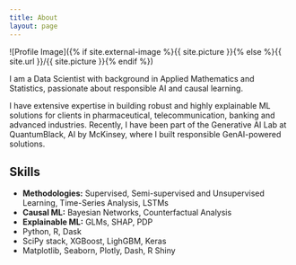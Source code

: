 ```yaml
---
title: About
layout: page
---
```

![Profile Image]({% if site.external-image %}{{ site.picture }}{% else %}{{ site.url }}/{{ site.picture }}{% endif %})

<p>I am a Data Scientist with background in Applied Mathematics and Statistics, passionate about responsible AI and causal learning. </p>

 <p>I have extensive expertise in building robust and highly explainable ML solutions for clients in pharmaceutical, telecommunication, banking and advanced industries. Recently, I have been part of the Generative AI Lab at QuantumBlack, AI by McKinsey, where I built responsible GenAI-powered solutions.</p>

<h2>Skills</h2>

<ul class="skill-list">
	<li><b>Methodologies:</b> Supervised, Semi-supervised and Unsupervised Learning, Time-Series Analysis,
LSTMs</li>
	<li><b>Causal ML:</b> Bayesian Networks, Counterfactual Analysis</li>
	<li><b>Explainable ML:</b> GLMs, SHAP, PDP</li>
	<li>Python, R, Dask</li>
	<li>SciPy stack, XGBoost, LighGBM, Keras</li>
	<li>Matplotlib, Seaborn, Plotly, Dash, R Shiny</li>
</ul>

<!-- <h2>Selected projects</h2>

<ul>
	<li><a href="https://github.com/">Lorem Lorem</a></li>
	<li><a href="https://github.com/">Ipsum Dolor</a></li>
	<li><a href="https://github.com/">Dolor Lorem</a></li>
</ul> -->
